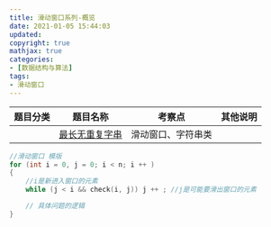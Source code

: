 ```yaml
---
title: 滑动窗口系列-概览
date: 2021-01-05 15:44:03
updated:
copyright: true
mathjax: true
categories:
- [数据结构与算法]
tags: 
- 滑动窗口
---
```


|  题目分类 | 题目名称 |考察点   |其他说明|
|  ----  | ---- |----  |----  |
| | [最长无重复字串](../longestSubstringWithoutDuplication.html)  |滑动窗口、字符串类|

```cpp
//滑动窗口 模版
for (int i = 0, j = 0; i < n; i ++ )
{
    //i是新进入窗口的元素
    while (j < i && check(i, j)) j ++ ; //j是可能要滑出窗口的元素

    // 具体问题的逻辑
}
```
